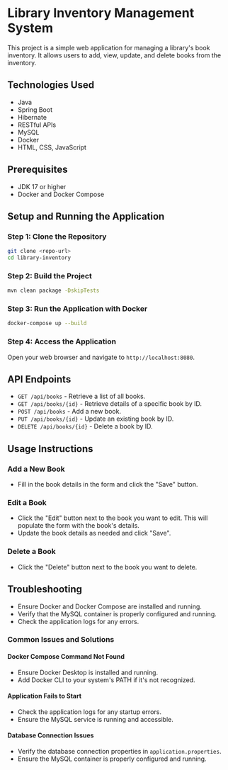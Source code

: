 # Library Inventory Management System

This project is a simple web application for managing a library's book inventory. It allows users to add, view, update, and delete books from the inventory.

## Technologies Used
- Java
- Spring Boot
- Hibernate
- RESTful APIs
- MySQL
- Docker
- HTML, CSS, JavaScript

## Prerequisites
- JDK 17 or higher
- Docker and Docker Compose

## Setup and Running the Application

### Step 1: Clone the Repository
```bash
git clone <repo-url>
cd library-inventory
````
### Step 2: Build the Project
```bash
mvn clean package -DskipTests
````
### Step 3: Run the Application with Docker
```bash
docker-compose up --build
````
### Step 4: Access the Application
Open your web browser and navigate to `http://localhost:8080`.

## API Endpoints
- `GET /api/books` - Retrieve a list of all books.
- `GET /api/books/{id}` - Retrieve details of a specific book by ID.
- `POST /api/books` - Add a new book.
- `PUT /api/books/{id}` - Update an existing book by ID.
- `DELETE /api/books/{id}` - Delete a book by ID.

## Usage Instructions
### Add a New Book
- Fill in the book details in the form and click the "Save" button.

### Edit a Book
- Click the "Edit" button next to the book you want to edit. This will populate the form with the book's details.
- Update the book details as needed and click "Save".

### Delete a Book
- Click the "Delete" button next to the book you want to delete.

## Troubleshooting
- Ensure Docker and Docker Compose are installed and running.
- Verify that the MySQL container is properly configured and running.
- Check the application logs for any errors.

### Common Issues and Solutions
#### Docker Compose Command Not Found
- Ensure Docker Desktop is installed and running.
- Add Docker CLI to your system's PATH if it's not recognized.

#### Application Fails to Start
- Check the application logs for any startup errors.
- Ensure the MySQL service is running and accessible.

#### Database Connection Issues
- Verify the database connection properties in `application.properties`.
- Ensure the MySQL container is properly configured and running.
